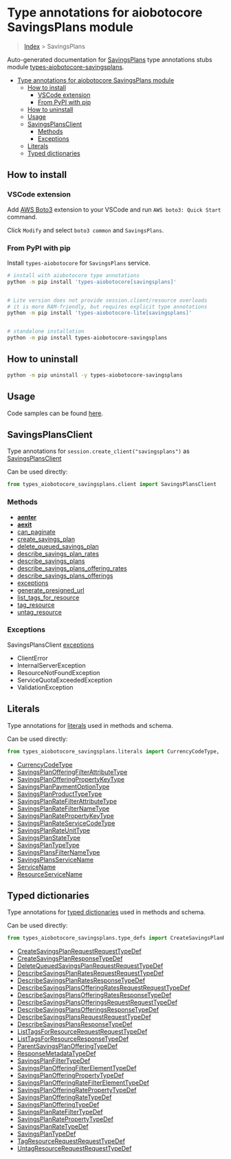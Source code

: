<a id="type-annotations-for-aiobotocore-savingsplans-module"></a>

# Type annotations for aiobotocore SavingsPlans module

> [Index](../README.md) > SavingsPlans

Auto-generated documentation for
[SavingsPlans](https://boto3.amazonaws.com/v1/documentation/api/latest/reference/services/savingsplans.html#SavingsPlans)
type annotations stubs module
[types-aiobotocore-savingsplans](https://pypi.org/project/types-aiobotocore-savingsplans/).

- [Type annotations for aiobotocore SavingsPlans module](#type-annotations-for-aiobotocore-savingsplans-module)
  - [How to install](#how-to-install)
    - [VSCode extension](#vscode-extension)
    - [From PyPI with pip](#from-pypi-with-pip)
  - [How to uninstall](#how-to-uninstall)
  - [Usage](#usage)
  - [SavingsPlansClient](#savingsplansclient)
    - [Methods](#methods)
    - [Exceptions](#exceptions)
  - [Literals](#literals)
  - [Typed dictionaries](#typed-dictionaries)

<a id="how-to-install"></a>

## How to install

<a id="vscode-extension"></a>

### VSCode extension

Add
[AWS Boto3](https://marketplace.visualstudio.com/items?itemName=Boto3typed.boto3-ide)
extension to your VSCode and run `AWS boto3: Quick Start` command.

Click `Modify` and select `boto3 common` and `SavingsPlans`.

<a id="from-pypi-with-pip"></a>

### From PyPI with pip

Install `types-aiobotocore` for `SavingsPlans` service.

```bash
# install with aiobotocore type annotations
python -m pip install 'types-aiobotocore[savingsplans]'


# Lite version does not provide session.client/resource overloads
# it is more RAM-friendly, but requires explicit type annotations
python -m pip install 'types-aiobotocore-lite[savingsplans]'


# standalone installation
python -m pip install types-aiobotocore-savingsplans
```

<a id="how-to-uninstall"></a>

## How to uninstall

```bash
python -m pip uninstall -y types-aiobotocore-savingsplans
```

<a id="usage"></a>

## Usage

Code samples can be found [here](./usage.md).

<a id="savingsplansclient"></a>

## SavingsPlansClient

Type annotations for `session.create_client("savingsplans")` as
[SavingsPlansClient](./client.md)

Can be used directly:

```python
from types_aiobotocore_savingsplans.client import SavingsPlansClient
```

<a id="methods"></a>

### Methods

- [__aenter__](./client.md#__aenter__)
- [__aexit__](./client.md#__aexit__)
- [can_paginate](./client.md#can_paginate)
- [create_savings_plan](./client.md#create_savings_plan)
- [delete_queued_savings_plan](./client.md#delete_queued_savings_plan)
- [describe_savings_plan_rates](./client.md#describe_savings_plan_rates)
- [describe_savings_plans](./client.md#describe_savings_plans)
- [describe_savings_plans_offering_rates](./client.md#describe_savings_plans_offering_rates)
- [describe_savings_plans_offerings](./client.md#describe_savings_plans_offerings)
- [exceptions](./client.md#exceptions)
- [generate_presigned_url](./client.md#generate_presigned_url)
- [list_tags_for_resource](./client.md#list_tags_for_resource)
- [tag_resource](./client.md#tag_resource)
- [untag_resource](./client.md#untag_resource)

<a id="exceptions"></a>

### Exceptions

SavingsPlansClient [exceptions](./client.md#exceptions)

- ClientError
- InternalServerException
- ResourceNotFoundException
- ServiceQuotaExceededException
- ValidationException

<a id="literals"></a>

## Literals

Type annotations for [literals](./literals.md) used in methods and schema.

Can be used directly:

```python
from types_aiobotocore_savingsplans.literals import CurrencyCodeType, ...
```

- [CurrencyCodeType](./literals.md#currencycodetype)
- [SavingsPlanOfferingFilterAttributeType](./literals.md#savingsplanofferingfilterattributetype)
- [SavingsPlanOfferingPropertyKeyType](./literals.md#savingsplanofferingpropertykeytype)
- [SavingsPlanPaymentOptionType](./literals.md#savingsplanpaymentoptiontype)
- [SavingsPlanProductTypeType](./literals.md#savingsplanproducttypetype)
- [SavingsPlanRateFilterAttributeType](./literals.md#savingsplanratefilterattributetype)
- [SavingsPlanRateFilterNameType](./literals.md#savingsplanratefilternametype)
- [SavingsPlanRatePropertyKeyType](./literals.md#savingsplanratepropertykeytype)
- [SavingsPlanRateServiceCodeType](./literals.md#savingsplanrateservicecodetype)
- [SavingsPlanRateUnitType](./literals.md#savingsplanrateunittype)
- [SavingsPlanStateType](./literals.md#savingsplanstatetype)
- [SavingsPlanTypeType](./literals.md#savingsplantypetype)
- [SavingsPlansFilterNameType](./literals.md#savingsplansfilternametype)
- [SavingsPlansServiceName](./literals.md#savingsplansservicename)
- [ServiceName](./literals.md#servicename)
- [ResourceServiceName](./literals.md#resourceservicename)

<a id="typed-dictionaries"></a>

## Typed dictionaries

Type annotations for [typed dictionaries](./type_defs.md) used in methods and
schema.

Can be used directly:

```python
from types_aiobotocore_savingsplans.type_defs import CreateSavingsPlanRequestRequestTypeDef, ...
```

- [CreateSavingsPlanRequestRequestTypeDef](./type_defs.md#createsavingsplanrequestrequesttypedef)
- [CreateSavingsPlanResponseTypeDef](./type_defs.md#createsavingsplanresponsetypedef)
- [DeleteQueuedSavingsPlanRequestRequestTypeDef](./type_defs.md#deletequeuedsavingsplanrequestrequesttypedef)
- [DescribeSavingsPlanRatesRequestRequestTypeDef](./type_defs.md#describesavingsplanratesrequestrequesttypedef)
- [DescribeSavingsPlanRatesResponseTypeDef](./type_defs.md#describesavingsplanratesresponsetypedef)
- [DescribeSavingsPlansOfferingRatesRequestRequestTypeDef](./type_defs.md#describesavingsplansofferingratesrequestrequesttypedef)
- [DescribeSavingsPlansOfferingRatesResponseTypeDef](./type_defs.md#describesavingsplansofferingratesresponsetypedef)
- [DescribeSavingsPlansOfferingsRequestRequestTypeDef](./type_defs.md#describesavingsplansofferingsrequestrequesttypedef)
- [DescribeSavingsPlansOfferingsResponseTypeDef](./type_defs.md#describesavingsplansofferingsresponsetypedef)
- [DescribeSavingsPlansRequestRequestTypeDef](./type_defs.md#describesavingsplansrequestrequesttypedef)
- [DescribeSavingsPlansResponseTypeDef](./type_defs.md#describesavingsplansresponsetypedef)
- [ListTagsForResourceRequestRequestTypeDef](./type_defs.md#listtagsforresourcerequestrequesttypedef)
- [ListTagsForResourceResponseTypeDef](./type_defs.md#listtagsforresourceresponsetypedef)
- [ParentSavingsPlanOfferingTypeDef](./type_defs.md#parentsavingsplanofferingtypedef)
- [ResponseMetadataTypeDef](./type_defs.md#responsemetadatatypedef)
- [SavingsPlanFilterTypeDef](./type_defs.md#savingsplanfiltertypedef)
- [SavingsPlanOfferingFilterElementTypeDef](./type_defs.md#savingsplanofferingfilterelementtypedef)
- [SavingsPlanOfferingPropertyTypeDef](./type_defs.md#savingsplanofferingpropertytypedef)
- [SavingsPlanOfferingRateFilterElementTypeDef](./type_defs.md#savingsplanofferingratefilterelementtypedef)
- [SavingsPlanOfferingRatePropertyTypeDef](./type_defs.md#savingsplanofferingratepropertytypedef)
- [SavingsPlanOfferingRateTypeDef](./type_defs.md#savingsplanofferingratetypedef)
- [SavingsPlanOfferingTypeDef](./type_defs.md#savingsplanofferingtypedef)
- [SavingsPlanRateFilterTypeDef](./type_defs.md#savingsplanratefiltertypedef)
- [SavingsPlanRatePropertyTypeDef](./type_defs.md#savingsplanratepropertytypedef)
- [SavingsPlanRateTypeDef](./type_defs.md#savingsplanratetypedef)
- [SavingsPlanTypeDef](./type_defs.md#savingsplantypedef)
- [TagResourceRequestRequestTypeDef](./type_defs.md#tagresourcerequestrequesttypedef)
- [UntagResourceRequestRequestTypeDef](./type_defs.md#untagresourcerequestrequesttypedef)
